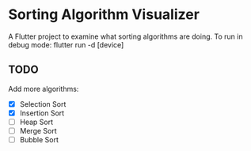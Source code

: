 # Sorting Algorithm Visualizer

A Flutter project to examine what sorting algorithms are doing.
To run in debug mode:
  flutter run -d [device]

## TODO
Add more algorithms:
- [x] Selection Sort
- [x] Insertion Sort
- [ ] Heap Sort
- [ ] Merge Sort
- [ ] Bubble Sort
